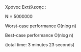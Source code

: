 Χρόνος Εκτέλεσης :

N = 5000000 

Worst-case performance	O(nlog n)

Best-case performance	  O(nlog n)

(total time: 3 minutes 23 seconds)
